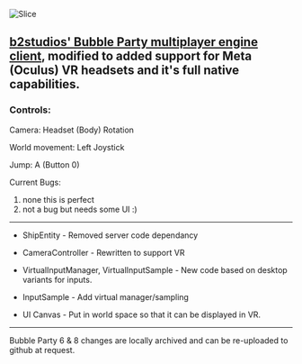 ![Slice](https://github.com/user-attachments/assets/a8e07cca-4553-4d31-9964-bf007c0004cf)

## [b2studios' Bubble Party multiplayer engine client](https://github.com/b2developer/MultiplayerEngine), modified to added support for Meta (Oculus) VR headsets and it's full native capabilities.

### Controls:
Camera: Headset (Body) Rotation

World movement: Left Joystick

Jump: A (Button 0)


Current Bugs:
1. none this is perfect
2. not a bug but needs some UI :)
______

* ShipEntity - Removed server code dependancy
* CameraController - Rewritten to support VR
* VirtualInputManager, VirtualInputSample - New code based on desktop variants for inputs.
* InputSample - Add virtual manager/sampling


* UI Canvas - Put in world space so that it can be displayed in VR.

______

Bubble Party 6 & 8 changes are locally archived and can be re-uploaded to github at request.
